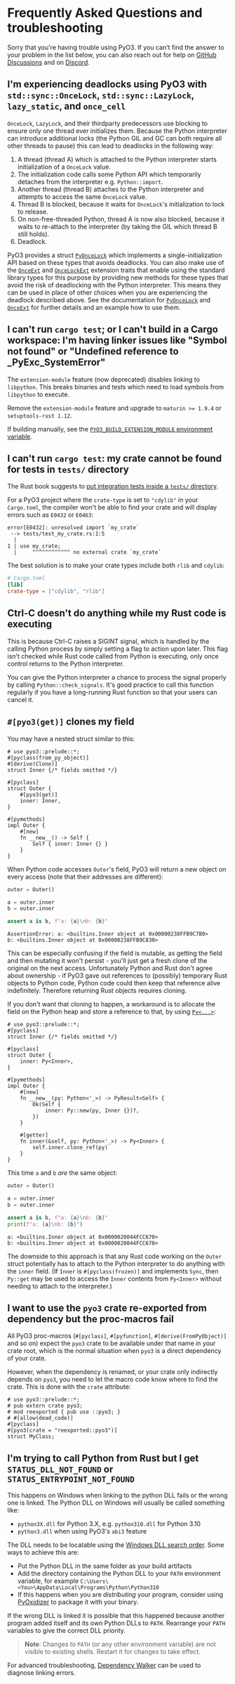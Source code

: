 # Frequently Asked Questions and troubleshooting

Sorry that you're having trouble using PyO3.
If you can't find the answer to your problem in the list below, you can also reach out for help on [GitHub Discussions](https://github.com/PyO3/pyo3/discussions) and on [Discord](https://discord.gg/33kcChzH7f).

## I'm experiencing deadlocks using PyO3 with `std::sync::OnceLock`, `std::sync::LazyLock`, `lazy_static`, and `once_cell`

`OnceLock`, `LazyLock`, and their thirdparty predecessors use blocking to ensure only one thread ever initializes them.
Because the Python interpreter can introduce additional locks (the Python GIL and GC can both require all other threads to pause) this can lead to deadlocks in the following way:

1. A thread (thread A) which is attached to the Python interpreter starts initialization of a `OnceLock` value.
2. The initialization code calls some Python API which temporarily detaches from the interpreter e.g. `Python::import`.
3. Another thread (thread B) attaches to the Python interpreter and attempts to access the same `OnceLock` value.
4. Thread B is blocked, because it waits for `OnceLock`'s initialization to lock to release.
5. On non-free-threaded Python, thread A is now also blocked, because it waits to re-attach to the interpreter (by taking the GIL which thread B still holds).
6. Deadlock.

PyO3 provides a struct [`PyOnceLock`] which implements a single-initialization API based on these types that avoids deadlocks.
You can also make use of the [`OnceExt`] and [`OnceLockExt`] extension traits that enable using the standard library types for this purpose by providing new methods for these types that avoid the risk of deadlocking with the Python interpreter.
This means they can be used in place of other choices when you are experiencing the deadlock described above.
See the documentation for [`PyOnceLock`] and [`OnceExt`] for further details and an example how to use them.

[`PyOnceLock`]: {{#PYO3_DOCS_URL}}/pyo3/sync/struct.PyOnceLock.html
[`OnceExt`]: {{#PYO3_DOCS_URL}}/pyo3/sync/trait.OnceExt.html
[`OnceLockExt`]: {{#PYO3_DOCS_URL}}/pyo3/sync/trait.OnceLockExt.html

## I can't run `cargo test`; or I can't build in a Cargo workspace: I'm having linker issues like "Symbol not found" or "Undefined reference to _PyExc_SystemError"

The `extension-module` feature (now deprecated) disables linking to `libpython`.
This breaks binaries and tests which need to load symbols from `libpython` to execute.

Remove the `extension-module` feature and upgrade to `maturin >= 1.9.4` or `setuptools-rust 1.12`.

If building manually, see the [`PYO3_BUILD_EXTENSION_MODULE` environment variable](./building-and-distribution.md#the-pyo3_build_extension_module-environment-variable).

## I can't run `cargo test`: my crate cannot be found for tests in `tests/` directory

The Rust book suggests to [put integration tests inside a `tests/` directory](https://doc.rust-lang.org/book/ch11-03-test-organization.html#integration-tests).

For a PyO3 project where the `crate-type` is set to `"cdylib"` in your `Cargo.toml`, the compiler won't be able to find your crate and will display errors such as `E0432` or `E0463`:

```text
error[E0432]: unresolved import `my_crate`
 --> tests/test_my_crate.rs:1:5
  |
1 | use my_crate;
  |     ^^^^^^^^^^^^ no external crate `my_crate`
```

The best solution is to make your crate types include both `rlib` and `cdylib`:

```toml
# Cargo.toml
[lib]
crate-type = ["cdylib", "rlib"]
```

## Ctrl-C doesn't do anything while my Rust code is executing

This is because Ctrl-C raises a SIGINT signal, which is handled by the calling Python process by simply setting a flag to action upon later.
This flag isn't checked while Rust code called from Python is executing, only once control returns to the Python interpreter.

You can give the Python interpreter a chance to process the signal properly by calling `Python::check_signals`.
It's good practice to call this function regularly if you have a long-running Rust function so that your users can cancel it.

## `#[pyo3(get)]` clones my field

You may have a nested struct similar to this:

```rust,no_run
# use pyo3::prelude::*;
#[pyclass(from_py_object)]
#[derive(Clone)]
struct Inner {/* fields omitted */}

#[pyclass]
struct Outer {
    #[pyo3(get)]
    inner: Inner,
}

#[pymethods]
impl Outer {
    #[new]
    fn __new__() -> Self {
        Self { inner: Inner {} }
    }
}
```

When Python code accesses `Outer`'s field, PyO3 will return a new object on every access (note that their addresses are different):

```python
outer = Outer()

a = outer.inner
b = outer.inner

assert a is b, f"a: {a}\nb: {b}"
```

```text
AssertionError: a: <builtins.Inner object at 0x00000238FFB9C7B0>
b: <builtins.Inner object at 0x00000238FFB9C830>
```

This can be especially confusing if the field is mutable, as getting the field and then mutating it won't persist - you'll just get a fresh clone of the original on the next access.
Unfortunately Python and Rust don't agree about ownership - if PyO3 gave out references to (possibly) temporary Rust objects to Python code, Python code could then keep that reference alive indefinitely.
Therefore returning Rust objects requires cloning.

If you don't want that cloning to happen, a workaround is to allocate the field on the Python heap and store a reference to that, by using [`Py<...>`]({{#PYO3_DOCS_URL}}/pyo3/struct.Py.html):

```rust,no_run
# use pyo3::prelude::*;
#[pyclass]
struct Inner {/* fields omitted */}

#[pyclass]
struct Outer {
    inner: Py<Inner>,
}

#[pymethods]
impl Outer {
    #[new]
    fn __new__(py: Python<'_>) -> PyResult<Self> {
        Ok(Self {
            inner: Py::new(py, Inner {})?,
        })
    }

    #[getter]
    fn inner(&self, py: Python<'_>) -> Py<Inner> {
        self.inner.clone_ref(py)
    }
}
```

This time `a` and `b` *are* the same object:

```python
outer = Outer()

a = outer.inner
b = outer.inner

assert a is b, f"a: {a}\nb: {b}"
print(f"a: {a}\nb: {b}")
```

```text
a: <builtins.Inner object at 0x0000020044FCC670>
b: <builtins.Inner object at 0x0000020044FCC670>
```

The downside to this approach is that any Rust code working on the `Outer` struct potentially has to attach to the Python interpreter to do anything with the `inner` field. (If `Inner` is `#[pyclass(frozen)]` and implements `Sync`, then `Py::get` may be used to access the `Inner` contents from `Py<Inner>` without needing to attach to the interpreter.)

## I want to use the `pyo3` crate re-exported from dependency but the proc-macros fail

All PyO3 proc-macros (`#[pyclass]`, `#[pyfunction]`, `#[derive(FromPyObject)]` and so on) expect the `pyo3` crate to be available under that name in your crate root, which is the normal situation when `pyo3` is a direct dependency of your crate.

However, when the dependency is renamed, or your crate only indirectly depends on `pyo3`, you need to let the macro code know where to find the crate.
This is done with the `crate` attribute:

```rust,no_run
# use pyo3::prelude::*;
# pub extern crate pyo3;
# mod reexported { pub use ::pyo3; }
# #[allow(dead_code)]
#[pyclass]
#[pyo3(crate = "reexported::pyo3")]
struct MyClass;
```

## I'm trying to call Python from Rust but I get `STATUS_DLL_NOT_FOUND` or `STATUS_ENTRYPOINT_NOT_FOUND`

This happens on Windows when linking to the python DLL fails or the wrong one is linked.
The Python DLL on Windows will usually be called something like:

- `python3X.dll` for Python 3.X, e.g. `python310.dll` for Python 3.10
- `python3.dll` when using PyO3's `abi3` feature

The DLL needs to be locatable using the [Windows DLL search order](https://learn.microsoft.com/en-us/windows/win32/dlls/dynamic-link-library-search-order#standard-search-order-for-unpackaged-apps).
Some ways to achieve this are:

- Put the Python DLL in the same folder as your build artifacts
- Add the directory containing the Python DLL to your `PATH` environment variable, for example `C:\Users\<You>\AppData\Local\Programs\Python\Python310`
- If this happens when you are *distributing* your program, consider using [PyOxidizer](https://github.com/indygreg/PyOxidizer) to package it with your binary.

If the wrong DLL is linked it is possible that this happened because another program added itself and its own Python DLLs to `PATH`.
Rearrange your `PATH` variables to give the correct DLL priority.

> **Note**: Changes to `PATH` (or any other environment variable) are not visible to existing shells. Restart it for changes to take effect.

For advanced troubleshooting, [Dependency Walker](https://www.dependencywalker.com/) can be used to diagnose linking errors.
